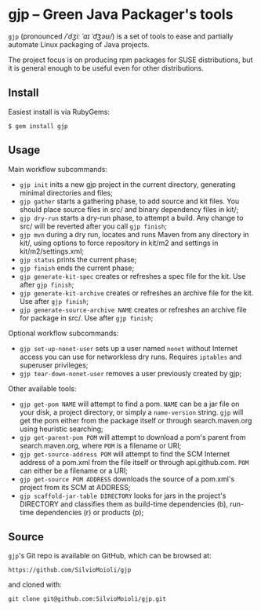 gjp – Green Java Packager's tools
===

`gjp` (pronounced _/ˈdʒiː ˈaɪ ˈd͡ʒəʊ/_) is a set of tools to ease and partially automate Linux packaging of Java projects.

The project focus is on producing rpm packages for SUSE distributions, but it is general enough to be useful even for other distributions.


## Install

Easiest install is via RubyGems:

    $ gem install gjp

## Usage

Main workflow subcommands:
* `gjp init` inits a new gjp project in the current directory, generating minimal directories and files;
* `gjp gather` starts a gathering phase, to add source and kit files. You should place source files in src/<package name> and binary dependency files in kit/;
* `gjp dry-run` starts a dry-run phase, to attempt a build. Any change to src/ will be reverted after you call `gjp finish`;
* `gjp mvn` during a dry run, locates and runs Maven from any directory in kit/, using options to force repository in kit/m2 and settings in kit/m2/settings.xml;
* `gjp status` prints the current phase;
* `gjp finish` ends the current phase;
* `gjp generate-kit-spec` creates or refreshes a spec file for the kit. Use after `gjp finish`;
* `gjp generate-kit-archive` creates or refreshes an archive file for the kit. Use after `gjp finish`;
* `gjp generate-source-archive NAME` creates or refreshes an archive file for package in src/<NAME>. Use after `gjp finish`;

Optional workflow subcommands:
* `gjp set-up-nonet-user` sets up a user named `nonet` without Internet access you can use for networkless dry runs. Requires `iptables` and 
superuser privileges;
* `gjp tear-down-nonet-user` removes a user previously created by gjp;

Other available tools:
* `gjp get-pom NAME` will attempt to find a pom. `NAME` can be a jar file on your disk, a project directory, or simply a `name-version` string. `gjp` will get the pom either from the package itself or through search.maven.org using heuristic searching;
* `gjp get-parent-pom POM` will attempt to download a pom's parent from search.maven.org, where `POM` is a filename or URI;
* `gjp get-source-address POM` will attempt to find the SCM Internet address of a pom.xml from the file itself or through api.github.com. `POM` can either be a filename or a URI;
* `gjp get-source POM ADDRESS` downloads the source of a pom.xml's project from its SCM at ADDRESS;
* `gjp scaffold-jar-table DIRECTORY` looks for jars in the project's DIRECTORY and classifies them as build-time dependencies (b), run-time dependencies (r) or products (p);

## Source

`gjp`'s Git repo is available on GitHub, which can be browsed at:

    https://github.com/SilvioMoioli/gjp

and cloned with:

    git clone git@github.com:SilvioMoioli/gjp.git
